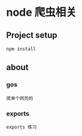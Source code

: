 # node 爬虫相关

## Project setup
```
npm install
```
## about

### gos
```
爬单个网页的
```
### exports
```
exports 练习
```